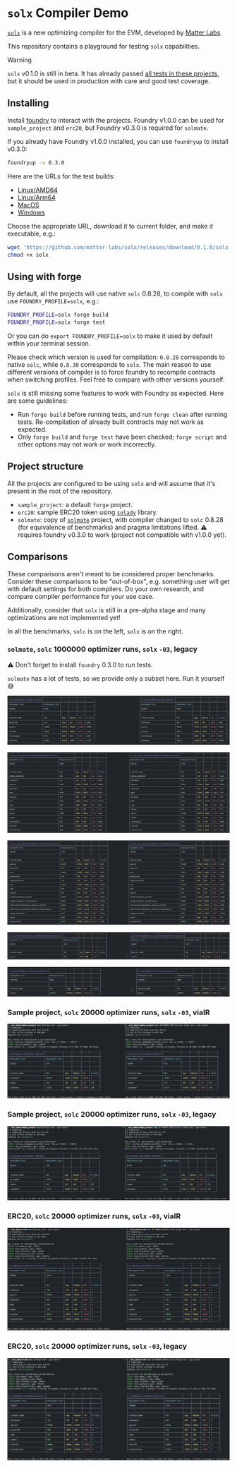 # `solx` Compiler Demo

[`solx`](https://solx.zksync.io/) is a new optimizing compiler for the EVM, developed by [Matter Labs](https://matter-labs.io/).

This repository contains a playground for testing `solx` capabilities.

> [!WARNING]  
> `solx` v0.1.0 is still in beta. It has already passed [all tests in these projects](https://github.com/matter-labs/solx/actions/runs/16133619145/attempts/1#summary-45527824432), but it should be used in production with care and good test coverage.

## Installing

Install [foundry](https://book.getfoundry.sh/getting-started/installation) to interact with the projects.
Foundry v1.0.0 can be used for `sample_project` and `erc20`, but Foundry v0.3.0 is required for `solmate`.

If you already have Foundry v1.0.0 installed, you can use `foundryup` to install v0.3.0:

```bash
foundryup -v 0.3.0
```

Here are the URLs for the test builds:

- [Linux/AMD64](https://github.com/matter-labs/solx/releases/download/0.1.0/solx-linux-amd64-gnu-v0.1.0)
- [Linux/Arm64](https://github.com/matter-labs/solx/releases/download/0.1.0/solx-linux-arm64-gnu-v0.1.0)
- [MacOS](https://github.com/matter-labs/solx/releases/download/0.1.0/solx-macosx-v0.1.0)
- [Windows](https://github.com/matter-labs/solx/releases/download/0.1.0/solx-windows-amd64-gnu-v0.1.0.exe)

Choose the appropriate URL, download it to current folder, and make it executable, e.g.:

```bash
wget 'https://github.com/matter-labs/solx/releases/download/0.1.0/solx-linux-amd64-gnu-v0.1.0' -O solx
chmod +x solx
```

## Using with forge

By default, all the projects will use native `solc` 0.8.28, to compile with `solx` use `FOUNDRY_PROFILE=solx`, e.g.:

```bash
FOUNDRY_PROFILE=solx forge build
FOUNDRY_PROFILE=solx forge test
```

Or you can do `export FOUNDRY_PROFILE=solx` to make it used by default within your terminal session.

Please check which version is used for compilation: `0.8.28` corresponds to native `solc`, while `0.8.30` corresponds to `solx`.
The main reason to use different versions of compiler is to force foundry to recompile contracts when switching profiles.
Feel free to compare with other versions yourself.

`solx` is still missing some features to work with Foundry as expected. Here are some guidelines:

- Run `forge build` before running tests, and run `forge clean` after running tests. Re-compilation of already built contracts may not work as expected.
- Only `forge build` and `forge test` have been checked; `forge script` and other options may not work or work incorrectly.

## Project structure

All the projects are configured to be using `solx` and will assume that it's present in the root of the repository.

- `sample_project`: a default `forge` project.
- `erc20`: sample ERC20 token using [`solady`](https://github.com/Vectorized/solady) library.
- `solmate`: copy of [`solmate`](https://github.com/transmissions11/solmate/) project, with compiler changed to `solc` 0.8.28 (for equivalence of benchmarks)
  and pragma limitations lifted. ⚠️ requires foundry v0.3.0 to work (project not compatible with v1.0.0 yet).

## Comparisons

These comparisons aren't meant to be considered proper benchmarks. Consider these comparisons to be "out-of-box", e.g. something
user will get with default settings for both compilers. Do your own research, and compare compiler performance for your
use case.

Additionally, consider that `solx` is still in a pre-alpha stage and many optimizations are not implemented yet!

In all the benchmarks, `solc` is on the left, `solx` is on the right.

### `solmate`, `solc` 1000000 optimizer runs, `solx` `-03`, legacy

⚠️ Don't forget to install `foundry` 0.3.0 to run tests.

`solmate` has a lot of tests, so we provide only a subset here. Run it yourself 😅

![04](assets/04_solmate_weth.png)

![05](assets/05_solmate_mock_erc20.png)

![06](assets/06_solmate_mock_erc721.png)

![07](assets/07_solmate_merkle_proof_lib.png)

![08](assets/08_solmate_create3_factory.png)

### Sample project, `solc` 20000 optimizer runs, `solx` `-03`, viaIR

![00](assets/00_sample_project_via_ir.png)

### Sample project, `solc` 20000 optimizer runs, `solx` `-03`, legacy

![01](assets/01_sample_project_legacy.png)

### ERC20, `solc` 20000 optimizer runs, `solx` `-03`, viaIR

![02](assets/02_erc20_via_ir.png)

### ERC20, `solc` 20000 optimizer runs, `solx` `-03`, legacy

![03](assets/03_erc20_legacy.png)
